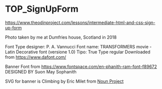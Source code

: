 # TOP_SignUpForm

https://www.theodinproject.com/lessons/intermediate-html-and-css-sign-up-form 

Photo taken by me at Dumfries house, Scotland in 2018

Font Type designer: P. A. Vannucci
Font name: TRANSFORMERS movie - Latin Decorative font (versione 1.0)
Tipo: True Type regular 
Downloaded from https://www.dafont.com/

Banner Font 
from
https://www.fontspace.com/en-phanith-ram-font-f89672
DESIGNED BY
Suon May Sophanith

SVG for banner is
Climbing by Eric Milet from <a href="https://thenounproject.com/browse/icons/term/climbing/" target="_blank" title="Climbing Icons">Noun Project</a>
